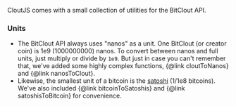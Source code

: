 
CloutJS comes with a small collection of utilities for the BitClout API.

### Units

- The BitClout API always uses "nanos" as a unit. One BitClout (or creator coin) is 1e9 (1000000000) nanos. To convert between nanos and full units, just multiply or divide by `1e9`. But just in case you can't remember that, we've added some highly complex functions, {@link cloutToNanos} and {@link nanosToClout}.
- Likewise, the smallest unit of a bitcoin is the [satoshi](https://en.bitcoin.it/wiki/Satoshi_(unit)) (1/1e8 bitcoins). We've also included {@link bitcoinToSatoshis} and {@link satoshisToBitcoin} for convenience.
